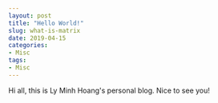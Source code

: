 ```yaml
---
layout: post
title: "Hello World!"
slug: what-is-matrix
date: 2019-04-15
categories:
- Misc
tags:
- Misc
---
```

Hi all, this is Ly Minh Hoang's personal blog. Nice to see you!
